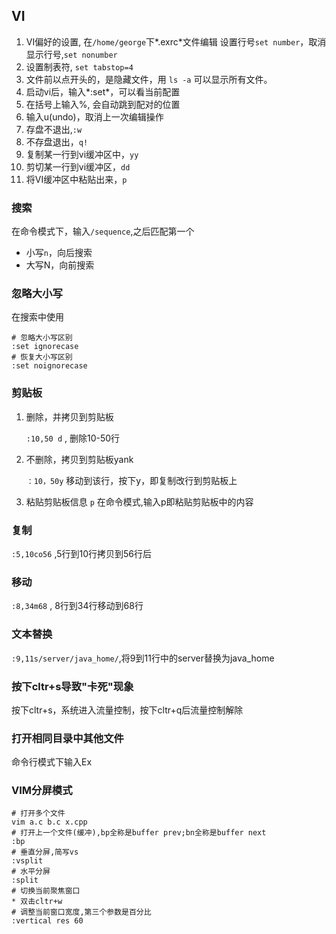 ## VI

1. VI偏好的设置, 在`/home/george`下*.exrc*文件编辑
	设置行号`set number`，取消显示行号,`set nonumber`
2. 设置制表符, `set tabstop=4`
3. 文件前以点开头的，是隐藏文件，用 `ls -a` 可以显示所有文件。
4. 启动vi后，输入*:set*，可以看当前配置
5. 在括号上输入%, 会自动跳到配对的位置
6. 输入u(undo)，取消上一次编辑操作
7. 存盘不退出,`:w`
8. 不存盘退出，`q!`
9. 复制某一行到vi缓冲区中，`yy`
10. 剪切某一行到vi缓冲区，`dd`
11. 将VI缓冲区中粘贴出来，`p`
### 搜索
在命令模式下，输入`/sequence`,之后匹配第一个
* 小写`n`，向后搜索
* 大写N，向前搜索
### 忽略大小写
在搜索中使用
```shell
# 忽略大小写区别
:set ignorecase
# 恢复大小写区别
:set noignorecase
```

### 剪贴板

1. 删除，并拷贝到剪贴板

   `:10,50 d` ,  删除10-50行

2. 不删除，拷贝到剪贴板yank

   `：10，50y`
   移动到该行，按下y，即复制改行到剪贴板上

3. 粘贴剪贴板信息
   `p`
   在命令模式,输入p即粘贴剪贴板中的内容


### 复制

`:5,10co56` ,5行到10行拷贝到56行后

### 移动

`:8,34m68` , 8行到34行移动到68行
### 文本替换
`:9,11s/server/java_home/`,将9到11行中的server替换为java_home

### 按下cltr+s导致"卡死"现象

按下cltr+s，系统进入流量控制，按下cltr+q后流量控制解除
### 打开相同目录中其他文件
命令行模式下输入Ex

### VIM分屏模式
```shell
# 打开多个文件
vim a.c b.c x.cpp
# 打开上一个文件(缓冲),bp全称是buffer prev;bn全称是buffer next
:bp
# 垂直分屏,简写vs
:vsplit
# 水平分屏
:split
# 切换当前聚焦窗口
* 双击cltr+w
# 调整当前窗口宽度,第三个参数是百分比
:vertical res 60
```
